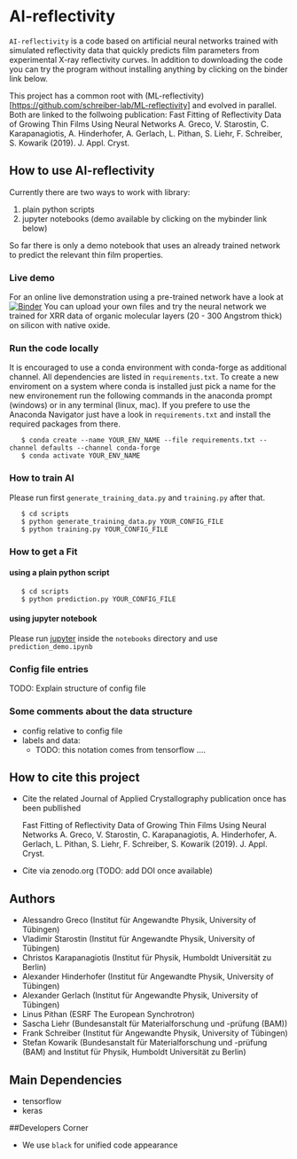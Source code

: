 # AI-reflectivity
`AI-reflectivity` is a code based on artificial neural networks trained with simulated reflectivity data that quickly predicts film parameters from experimental X-ray reflectivity curves. In addition to downloading the code you can try the program without installing anything by clicking on the binder link below. 

This project has a common root with (ML-reflectivity)[https://github.com/schreiber-lab/ML-reflectivity] and evolved in parallel. Both are linked to the follwoing publication:
Fast Fitting of Reflectivity Data of Growing Thin Films Using Neural Networks A. Greco, V. Starostin, C. Karapanagiotis, A. Hinderhofer, A. Gerlach, L. Pithan, S. Liehr, F. Schreiber,  S. Kowarik (2019). J. Appl. Cryst. 

## How to use AI-reflectivity
Currently there are two ways to work with library:
1) plain python scripts
2) jupyter notebooks (demo available by clicking on the mybinder link below)

So far there is only a demo notebook that uses an already trained network to predict the relevant thin film properties.

### Live demo
For an online live demonstration using a pre-trained network have a look at
[![Binder](https://mybinder.org/badge_logo.svg)](https://mybinder.org/v2/gh/kowarik-labs/AI-reflectivity/master?filepath=notebooks%2Fprediction_demo.ipynb)
You can upload your own files and try the neural network we trained for XRR data of organic molecular layers (20 - 300 Angstrom thick) on silicon with native oxide.

### Run the code locally
It is encouraged to use a conda environment with conda-forge as additional channel. All dependencies are listed in `requirements.txt`. To create a new enviroment on a system where conda is installed just pick a name for the new environement run the following commands in the anaconda prompt (windows) or in any terminal (linux, mac). If you prefere to use the Anaconda Navigator just have a look in `requirements.txt` and install the required packages from there.
```
   $ conda create --name YOUR_ENV_NAME --file requirements.txt --channel defaults --channel conda-forge
   $ conda activate YOUR_ENV_NAME
```

### How to train AI
Please run first `generate_training_data.py` and `training.py` after that.
```
   $ cd scripts
   $ python generate_training_data.py YOUR_CONFIG_FILE
   $ python training.py YOUR_CONFIG_FILE
```

### How to get a Fit

#### using a plain python script
```
   $ cd scripts
   $ python prediction.py YOUR_CONFIG_FILE
```

#### using jupyter notebook
Please run [jupyter](https://jupyter-notebook-beginner-guide.readthedocs.io/en/latest/execute.html) inside the `notebooks` directory and use `prediction_demo.ipynb`

### Config file entries
TODO: Explain structure of config file

### Some comments about the data structure
- config relative to config file
- labels and data:
   - TODO: this notation comes from tensorflow .... 

## How to cite this project
- Cite the related Journal of Applied Crystallography publication once has been publlished
    
   Fast Fitting of Reflectivity Data of Growing Thin Films Using Neural Networks A. Greco, V. Starostin, C. Karapanagiotis, A. Hinderhofer, A. Gerlach, L. Pithan, S. Liehr, F. Schreiber,  S. Kowarik (2019). J. Appl. Cryst. 

- Cite via zenodo.org (TODO: add DOI once available)

## Authors
- Alessandro Greco (Institut für Angewandte Physik, University of Tübingen)
- Vladimir Starostin (Institut für Angewandte Physik, University of Tübingen)
- Christos Karapanagiotis (Institut für Physik, Humboldt Universität zu Berlin)
- Alexander Hinderhofer (Institut für Angewandte Physik, University of Tübingen)
- Alexander Gerlach (Institut für Angewandte Physik, University of Tübingen)
- Linus Pithan (ESRF The European Synchrotron)
- Sascha Liehr (Bundesanstalt für Materialforschung und -prüfung (BAM))
- Frank Schreiber (Institut für Angewandte Physik, University of Tübingen)
- Stefan Kowarik (Bundesanstalt für Materialforschung und -prüfung (BAM) and Institut für Physik, Humboldt Universität zu Berlin)

## Main Dependencies 
- tensorflow
- keras

##Developers Corner
- We use `black` for unified code appearance
